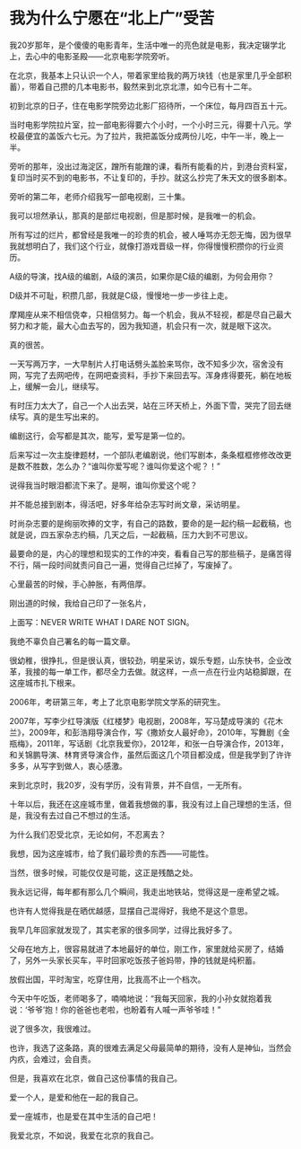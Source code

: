# 我为什么宁愿在“北上广”受苦

我20岁那年，是个傻傻的电影青年，生活中唯一的亮色就是电影，我决定辍学北上，去心中的电影圣殿——北京电影学院旁听。 

在北京，我基本上只认识一个人，带着家里给我的两万块钱（也是家里几乎全部积蓄），带着自己攒的几本电影书，毅然来到北京北漂，如今已有十二年。 

初到北京的日子，住在电影学院旁边北影厂招待所，一个床位，每月四百五十元。 

当时电影学院拉片室，拉一部电影得要六个小时，一个小时三元，得要十八元。学校最便宜的盖饭六七元。为了拉片，我把盖饭分成两份儿吃，中午一半，晚上一半。 

旁听的那年，没出过海淀区，蹭所有能蹭的课，看所有能看的片，到港台资料室，复印当时买不到的电影书，不让复印的，手抄。就这么抄完了朱天文的很多剧本。 

旁听的第二年，老师介绍我写一部电视剧，三十集。 

我可以坦然承认，那真的是部烂电视剧，但是那时候，是我唯一的机会。 

所有写过的烂片，都曾经是我唯一的珍贵的机会，被人唾骂亦无怨无悔，因为很早我就想明白了，我们这个行业，就像打游戏晋级一样，你得慢慢积攒你的行业资历。 

A级的导演，找A级的编剧，A级的演员，如果你是C级的编剧，为何会用你？ 

D级并不可耻，积攒几部，我就是C级，慢慢地一步一步往上走。 

摩羯座从来不相信侥幸，只相信努力。每一个机会，我从不轻视，都是尽自己最大努力和才能，最大心血去写的，因为我知道，机会只有一次，就是眼下这次。 

真的很苦。 

一天写两万字，一大早制片人打电话劈头盖脸来骂你，改不知多少次，宿舍没有网，写完了去网吧传，在网吧查资料，手抄下来回去写。浑身疼得要死，躺在地板上，缓解一会儿，继续写。 

有时压力太大了，自己一个人出去哭，站在三环天桥上，外面下雪，哭完了回去继续写。真的是生写出来的。 

编剧这行，会写都是其次，能写，爱写是第一位的。 

后来写过一次主旋律题材，一个部队老编剧说，他们写剧本，条条框框修修改改更是数不胜数，怎么办？“谁叫你爱写呢？谁叫你爱这个呢？！” 

说得我当时眼泪都流下来了。是啊，谁叫你爱这个呢？ 

并不能总接到剧本，得活吧，好多年给杂志写时尚文章，采访明星。 

时尚杂志要的是绚丽吹捧的文字，有自己的路数，要命的是一起约稿一起截稿，也就是说，四五家杂志约稿，几天之后，一起截稿，压力大到不可思议。 

最要命的是，内心的理想和现实的工作的冲突，看看自己写的那些稿子，是痛苦得不行，隔一段时间就责问自己一遍，觉得自己烂掉了，写废掉了。 

心里最苦的时候，手心肿胀，有两倍厚。 

刚出道的时候，我给自己印了一张名片， 

上面写：NEVER WRITE WHAT I DARE NOT SIGN。 

我绝不辜负自己署名的每一篇文章。 

很幼稚，很挣扎，但是很认真，很较劲，明星采访，娱乐专题，山东快书，企业改革，我接的每一单工作，都尽全力去做。就这样，一点一点在行业内站稳脚跟，在这座城市扎下根来。 

2006年，考研第三年，考上了北京电影学院文学系的研究生。 

2007年，写李少红导演版《红楼梦》电视剧，2008年，写马楚成导演的《花木兰》，2009年，和彭浩翔导演合作，写《撒娇女人最好命》，2010年，写舞剧《金瓶梅》，2011年，写话剧《北京我爱你》，2012年，和张一白导演合作，2013年，和关锦鹏导演、林育贤导演合作，虽然后面这几个项目都没成，但是我学到了许许多多，从写字到做人，衷心感激。 

来到北京时，我20岁，没有学历，没有背景，并不自信，一无所有。 

十年以后，我还在这座城市里，做着我想做的事，我没有过上自己理想的生活，但是，我没有去过自己不想过的生活。 

为什么我们忍受北京，无论如何，不忍离去？ 

我想，因为这座城市，给了我们最珍贵的东西——可能性。 

当然，很多时候，可能仅仅是可能，这正是残酷之处。 

我永远记得，每年都有那么几个瞬间，我走出地铁站，觉得这是一座希望之城。 

也许有人觉得我是在晒优越感，显摆自己混得好，我绝不是这个意思。 

我早几年回家就发现了，其实老家的很多同学，过得比我好多了。 

父母在地方上，很容易就进了本地最好的单位，刚工作，家里就给买房了，结婚了，另外一头家长买车，平时回家吃饭孩子爸妈带，挣的钱就是纯积蓄。 

放假出国，平时淘宝，吃穿住用，比我高不止一个档次。 

今天中午吃饭，老师喝多了，喃喃地说：“我每天回家，我的小孙女就抱着我说：‘爷爷’抱！你的爸爸也老啦，也盼着有人喊一声爷爷哇！” 

说了很多次，我很难过。 

也许，我选了这条路，真的很难去满足父母最简单的期待，没有人是神仙，当然会内疚，会难过，会自责。 

但是，我喜欢在北京，做自己这份事情的我自己。 

爱一个人，是爱和他在一起的我自己。 

爱一座城市，也是爱在其中生活的自己吧！ 

我爱北京，不如说，我爱在北京的我自己。